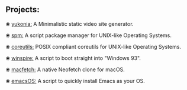 Projects:
---

❀ [yukonia:](https://github.com/neetware/yukonia) A Minimalistic static video site generator.

❀ [spm:](https://github.com/neetware/spm) A script package manager for UNIX-like Operating Systems. 

❀ [coreutils:](https://github.com/neetware/coreutils) POSIX compliant coreutils for UNIX-like Operating Systems. 

❀ [winspire:](https://github.com/neetware/winspire) A script to boot straight into "Windows 93".

❀ [macfetch:](https://github.com/neetware/macfetch) A native Neofetch clone for macOS.

❀ [emacsOS:](https://github.com/neetware/emacsos) A script to quickly install Emacs as your OS.
